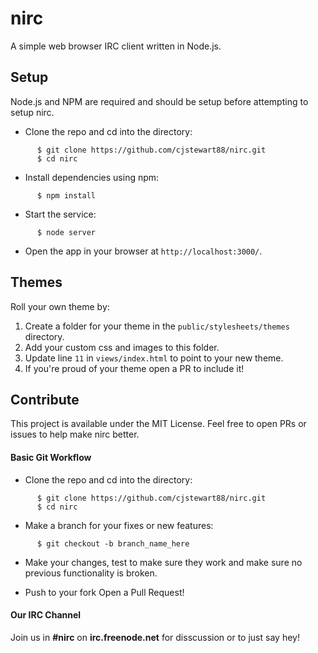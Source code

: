 # nirc
A simple web browser IRC client written in Node.js.

## Setup
Node.js and NPM are required and should be setup before attempting to setup nirc.

- Clone the repo and cd into the directory:

```
      $ git clone https://github.com/cjstewart88/nirc.git
      $ cd nirc
```

- Install dependencies using npm:

```
      $ npm install
```

- Start the service:

```
      $ node server
```

- Open the app in your browser at `http://localhost:3000/`.

## Themes
Roll your own theme by:

1. Create a folder for your theme in the `public/stylesheets/themes` directory.
1. Add your custom css and images to this folder.
2. Update line `11` in `views/index.html` to point to your new theme.
3. If you're proud of your theme open a PR to include it!

## Contribute
This project is available under the MIT License. Feel free to open PRs or issues to
help make nirc better.

#### Basic Git Workflow

- Clone the repo and cd into the directory:

```
      $ git clone https://github.com/cjstewart88/nirc.git
      $ cd nirc
```

- Make a branch for your fixes or new features:

```
      $ git checkout -b branch_name_here
```

- Make your changes, test to make sure they work and make sure no previous
functionality is broken.

- Push to your fork Open a Pull Request!

#### Our IRC Channel
Join us in **#nirc** on **irc.freenode.net** for disscussion or to just say hey!
